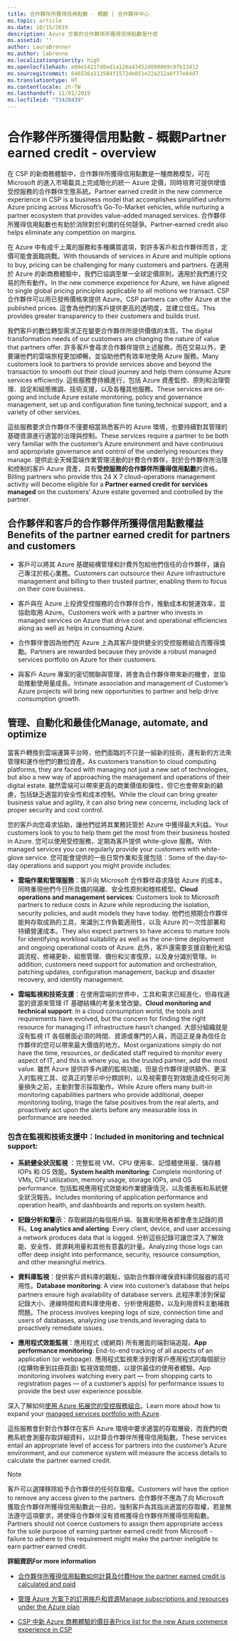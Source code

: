 ```yaml
---
title: 合作夥伴所獲得信用點數 - 概觀 | 合作夥伴中心
ms.topic: article
ms.date: 10/15/2019
description: Azure 方案的合作夥伴所獲得信用點數是什麼
ms.assetid: ''
author: LauraBrenner
ms.author: labrenne
ms.localizationpriority: high
ms.openlocfilehash: e09e1421fd0ed1a126a43452d090009c0fb13412
ms.sourcegitcommit: 646536a113584f1572de851e22a212a6f77e64d7
ms.translationtype: HT
ms.contentlocale: zh-TW
ms.lasthandoff: 11/01/2019
ms.locfileid: "73428439"
---
```

# <a name="partner-earned-credit---overview"></a><span data-ttu-id="53b84-103">合作夥伴所獲得信用點數 - 概觀</span><span class="sxs-lookup"><span data-stu-id="53b84-103">Partner earned credit - overview</span></span>

<span data-ttu-id="53b84-104">在 CSP 的新商務體驗中，合作夥伴所獲得信用點數是一種商務模型，可在 Microsoft 的進入市場載具上完成簡化的統一 Azure 定價，同時培育可提供增值受控服務的合作夥伴生態系統。</span><span class="sxs-lookup"><span data-stu-id="53b84-104">Partner earned credit in the new commerce experience in CSP is a business model that accomplishes simplified uniform Azure pricing across Microsoft’s Go-To-Market vehicles, while nurturing a partner ecosystem that provides value-added managed services.</span></span> <span data-ttu-id="53b84-105">合作夥伴所獲得信用點數也有助於消除對於利潤的任何競爭。</span><span class="sxs-lookup"><span data-stu-id="53b84-105">Partner-earned credit also helps eliminate any competition on margins.</span></span> 

<span data-ttu-id="53b84-106">在 Azure 中有成千上萬的服務和多種購買選項，對許多客戶和合作夥伴而言，定價可能會面臨挑戰。</span><span class="sxs-lookup"><span data-stu-id="53b84-106">With thousands of services in Azure and multiple options to buy, pricing can be challenging for many customers and partners.</span></span> <span data-ttu-id="53b84-107">在適用於 Azure 的新商務體驗中，我們已協調至單一全球定價原則，適用於我們進行交易的所有動作。</span><span class="sxs-lookup"><span data-stu-id="53b84-107">In the new commerce experience for Azure, we have aligned to single global pricing principles applicable to all motions we transact.</span></span> <span data-ttu-id="53b84-108">CSP 合作夥伴可以用已發佈價格來提供 Azure。</span><span class="sxs-lookup"><span data-stu-id="53b84-108">CSP partners can offer Azure at the published prices.</span></span> <span data-ttu-id="53b84-109">這會為他們的客戶提供更高的透明度，並建立信任。</span><span class="sxs-lookup"><span data-stu-id="53b84-109">This provides greater transparency to their customers and builds trust.</span></span> 

<span data-ttu-id="53b84-110">我們客戶的數位轉型需求正在變更合作夥伴所提供價值的本質。</span><span class="sxs-lookup"><span data-stu-id="53b84-110">The digital transformation needs of our customers are changing the nature of value that partners offer.</span></span> <span data-ttu-id="53b84-111">許多客戶會尋求合作夥伴提供上述服務，而在交易以外，更要讓他們的雲端旅程更加順暢，並協助他們有效率地使用 Azure 服務。</span><span class="sxs-lookup"><span data-stu-id="53b84-111">Many customers look to partners to provide services above and beyond the transaction to smooth out their cloud journey and help them consume Azure services efficiently.</span></span> <span data-ttu-id="53b84-112">這些服務會持續進行，包括 Azure 資產監控、原則和治理管理、設定和組態微調、技術支援，以及各種其他服務。</span><span class="sxs-lookup"><span data-stu-id="53b84-112">These services are on-going and include Azure estate monitoring, policy and governance management, set up and configuration fine tuning,technical support, and a variety of other services.</span></span> 


<span data-ttu-id="53b84-113">這些服務要求合作夥伴不僅要相當熟悉客戶的 Azure 環境，也要持續對其管理的基礎資源進行適當的治理與控制。</span><span class="sxs-lookup"><span data-stu-id="53b84-113">These services require a partner to be both very familiar with the customer’s Azure environment and have continuous and appropriate governance and control of the underlying resources they manage.</span></span> <span data-ttu-id="53b84-114">提供此全天候雲端作業管理活動的計費合作夥伴，對於合作夥伴所治理和控制的客戶 Azure 資產，具有**受控服務的合作夥伴所獲得信用點數**的資格。</span><span class="sxs-lookup"><span data-stu-id="53b84-114">Billing partners who provide this 24 X 7 cloud-operations management activity will become eligible for a **Partner earned credit for services managed** on the customers’ Azure estate governed and controlled by the partner.</span></span> 


## <a name="benefits-of-the-partner-earned-credit-for-partners-and-customers"></a><span data-ttu-id="53b84-115">合作夥伴和客戶的合作夥伴所獲得信用點數權益</span><span class="sxs-lookup"><span data-stu-id="53b84-115">Benefits of the partner earned credit for partners and customers</span></span>

- <span data-ttu-id="53b84-116">客戶可以將其 Azure 基礎結構管理和計費外包給他們信任的合作夥伴，讓自己專注於核心業務。</span><span class="sxs-lookup"><span data-stu-id="53b84-116">Customers can outsource their Azure infrastructure management and billing to their trusted partner, enabling them to focus on their core business.</span></span>

- <span data-ttu-id="53b84-117">客戶與在 Azure 上投資受控服務的合作夥伴合作，推動成本和營運效率，並協助取用 Azure。</span><span class="sxs-lookup"><span data-stu-id="53b84-117">Customers work with a partner who invests in managed services on Azure that  drive cost and operational efficiencies along as well as helps in consuming Azure.</span></span>

- <span data-ttu-id="53b84-118">合作夥伴會因為他們在 Azure 上為其客戶提供健全的受控服務組合而獲得獎勵。</span><span class="sxs-lookup"><span data-stu-id="53b84-118">Partners are rewarded because they provide a robust managed services portfolio on Azure for their customers.</span></span>  

- <span data-ttu-id="53b84-119">與客戶 Azure 專案的密切關聯與管理，將會為合作夥伴帶來新的機會，並協助推動使用量成長。</span><span class="sxs-lookup"><span data-stu-id="53b84-119">Intimate association and management of Customer’s Azure projects will bring new opportunities to partner and help drive consumption growth.</span></span> 


## <a name="manage-automate-and-optimize"></a><span data-ttu-id="53b84-120">管理、自動化和最佳化</span><span class="sxs-lookup"><span data-stu-id="53b84-120">Manage, automate, and optimize</span></span>

<span data-ttu-id="53b84-121">當客戶轉換到雲端運算平台時，他們面臨的不只是一組新的技術，還有新的方法來管理和運作他們的數位資產。</span><span class="sxs-lookup"><span data-stu-id="53b84-121">As customers transition to cloud computing platforms, they are faced with managing not just a new set of technologies, but also a new way of approaching the management and operations of their digital estate.</span></span> <span data-ttu-id="53b84-122">雖然雲端可以帶來更高的商業價值和彈性，但它也會帶來新的顧慮，包括缺乏適當的安全性和成本控制。</span><span class="sxs-lookup"><span data-stu-id="53b84-122">While the cloud can bring greater business value and agility, it can also bring new concerns, including lack of proper security and cost control.</span></span> 

<span data-ttu-id="53b84-123">您的客戶向您尋求協助，讓他們從將其業務託管於 Azure 中獲得最大利益。</span><span class="sxs-lookup"><span data-stu-id="53b84-123">Your customers look to you to help them get the most from their business hosted in Azure.</span></span> <span data-ttu-id="53b84-124">您可以使用受控服務，定期為客戶提供 white-glove 服務。</span><span class="sxs-lookup"><span data-stu-id="53b84-124">With managed services you can regularly provide your customers with white-glove service.</span></span> <span data-ttu-id="53b84-125">您可能會提供的一些日常作業和支援包括：</span><span class="sxs-lookup"><span data-stu-id="53b84-125">Some of the day-to-day operations and support you might provide includes:</span></span>


- <span data-ttu-id="53b84-126">**雲端作業和管理服務**：客戶向 Microsoft 合作夥伴尋求降低 Azure 的成本，同時重現他們今日所具備的隔離、安全性原則和稽核模型。</span><span class="sxs-lookup"><span data-stu-id="53b84-126">**Cloud operations and management services**: Customers look to Microsoft partners to reduce costs in Azure while reproducing the isolation, security policies, and audit models they have today.</span></span> <span data-ttu-id="53b84-127">他們也預期合作夥伴能夠存取成熟的工具，來識別工作負載適用性，以及 Azure 的一次性部署和持續營運成本。</span><span class="sxs-lookup"><span data-stu-id="53b84-127">They also expect partners to have access to mature tools for identifying workload suitability as well as the one-time deployment and ongoing operational costs of Azure.</span></span> <span data-ttu-id="53b84-128">此外，客戶還需要支援自動化和協調流程、修補更新、組態管理、備份和災害復原，以及身分識別管理。</span><span class="sxs-lookup"><span data-stu-id="53b84-128">In addition, customers need support for automation and orchestration, patching updates, configuration management, backup and disaster recovery, and identity management.</span></span> 

- <span data-ttu-id="53b84-129">**雲端監視和技術支援**：在使用雲端的世界中，工具和需求已經進化，但尋找適當的資源來管理 IT 基礎結構的考量未曾改變。</span><span class="sxs-lookup"><span data-stu-id="53b84-129">**Cloud monitoring and technical support**: In a cloud consumption world, the tools and requirements have evolved, but the concern for finding the right resource for managing IT infrastructure hasn’t changed.</span></span> <span data-ttu-id="53b84-130">大部分組織就是沒有監視 IT 各個層面必須的時間、資源或專門的人員，而這正是身為信任合作夥伴的您可以帶來最大價值的地方。</span><span class="sxs-lookup"><span data-stu-id="53b84-130">Most organizations simply do not have the time, resources, or dedicated staff required to monitor every aspect of IT, and this is where you, as the trusted partner, add the most value.</span></span> <span data-ttu-id="53b84-131">雖然 Azure 提供許多內建的監視功能，但是合作夥伴提供額外、更深入的監視工具、從真正的警示中分類誤判，以及視需要在對效能造成任何可測量損失之前，主動對警示採取動作。</span><span class="sxs-lookup"><span data-stu-id="53b84-131">While Azure offers many built-in monitoring capabilities partners who provide additional, deeper monitoring tooling, triage the false positives from the real alerts, and proactively act upon the alerts before any measurable loss in performance are needed.</span></span> 


### <a name="included-in-monitoring-and-technical-support"></a><span data-ttu-id="53b84-132">包含在監視和技術支援中：</span><span class="sxs-lookup"><span data-stu-id="53b84-132">Included in monitoring and technical support:</span></span>

- <span data-ttu-id="53b84-133">**系統健全狀況監視** ：完整監視 VM、CPU 使用率、記憶體使用量、儲存體 IOPs 和 OS 效能。</span><span class="sxs-lookup"><span data-stu-id="53b84-133">**System health monitoring**: Complete monitoring of VMs, CPU utilization, memory usage, storage IOPs, and OS performance.</span></span> <span data-ttu-id="53b84-134">包括監視應用程式效能和作業健康情況，以及儀表板和系統健全狀況報告。</span><span class="sxs-lookup"><span data-stu-id="53b84-134">Includes monitoring of application performance and operation health, and dashboards and reports on system health.</span></span>

- <span data-ttu-id="53b84-135">**記錄分析和警示**：存取網路的每個用戶端、裝置和使用者都會產生記錄的資料。</span><span class="sxs-lookup"><span data-stu-id="53b84-135">**Log analytics and alerting**: Every client, device, and user accessing a network produces data that is logged.</span></span> <span data-ttu-id="53b84-136">分析這些記錄可讓您深入了解效能、安全性、資源耗用量和其他有意義的計量。</span><span class="sxs-lookup"><span data-stu-id="53b84-136">Analyzing those logs can offer deep insight into performance, security, resource consumption, and other meaningful metrics.</span></span>

- <span data-ttu-id="53b84-137">**資料庫監視**：提供客戶資料庫的觀點，協助合作夥伴確保資料庫伺服器的高可用性。</span><span class="sxs-lookup"><span data-stu-id="53b84-137">**Database monitoring**: A view into customer’s database that helps partners ensure high availability of database servers.</span></span> <span data-ttu-id="53b84-138">此程序牽涉到保留記錄大小、連線時間和資料庫使用者、分析使用趨勢，以及利用資料主動補救問題。</span><span class="sxs-lookup"><span data-stu-id="53b84-138">The process involves keeping logs of size, connection time and users of databases, analyzing use trends,and leveraging data to proactively remediate issues.</span></span>

- <span data-ttu-id="53b84-139">**應用程式效能監視**：應用程式 (或網頁) 所有層面的端對端追蹤。</span><span class="sxs-lookup"><span data-stu-id="53b84-139">**App performance monitoring**: End-to-end tracking of all aspects of an application (or webpage).</span></span> <span data-ttu-id="53b84-140">應用程式監視牽涉到對客戶應用程式的每個部分 (從購物車到註冊頁面) 監視效能問題，以提供最佳的使用者體驗。</span><span class="sxs-lookup"><span data-stu-id="53b84-140">App monitoring involves watching every part — from shopping carts to registration pages — of a customer’s app(s) for performance issues to provide the best user experience possible.</span></span>

<span data-ttu-id="53b84-141">深入了解如何[使用 Azure 拓展您的受控服務組合](https://partner.microsoft.com/campaigns/cloud-playbooks-thank-you)。</span><span class="sxs-lookup"><span data-stu-id="53b84-141">Learn more about how to expand your [managed services portfolio with Azure](https://partner.microsoft.com/campaigns/cloud-playbooks-thank-you).</span></span>

<span data-ttu-id="53b84-142">這些服務會針對合作夥伴在客戶 Azure 環境中要求適當的存取層級，而我們的商務系統會測量存取詳細資料，以計算合作夥伴所獲得信用點數。</span><span class="sxs-lookup"><span data-stu-id="53b84-142">These services entail an appropriate level of access for partners into the customer’s Azure environment, and our commerce system will measure the access details to calculate the partner earned credit.</span></span>  

>[!Note]
><span data-ttu-id="53b84-143">客戶可以選擇移除給予合作夥伴的任何存取權。</span><span class="sxs-lookup"><span data-stu-id="53b84-143">Customers will have the option to remove any access given to the partners.</span></span> <span data-ttu-id="53b84-144">合作夥伴不應為了向 Microsoft 獲取合作夥伴所獲得信用點數此一目的，強制客戶為其指派適當的存取權，若是無法遵守這項要求，將使得合作夥伴沒有資格獲得合作夥伴所獲得信用點數。</span><span class="sxs-lookup"><span data-stu-id="53b84-144">Partners should not coerce customers to assign them appropriate access for the sole purpose of earning partner earned credit from Microsoft - failure to adhere to this requirement might make the partner ineligible to earn partner earned credit.</span></span>

<span data-ttu-id="53b84-145">**詳細資訊**</span><span class="sxs-lookup"><span data-stu-id="53b84-145">**For more information**</span></span>

- [<span data-ttu-id="53b84-146">合作夥伴所獲得信用點數如何計算及付費</span><span class="sxs-lookup"><span data-stu-id="53b84-146">How the partner earned credit is calculated and paid</span></span>](partner-earned-credit-explanation.md)

- [<span data-ttu-id="53b84-147">管理 Azure 方案下的訂用帳戶和資源</span><span class="sxs-lookup"><span data-stu-id="53b84-147">Manage subscriptions and resources under the Azure plan</span></span>](azure-plan-manage.md)

- [<span data-ttu-id="53b84-148">CSP 中新 Azure 商務體驗的價目表</span><span class="sxs-lookup"><span data-stu-id="53b84-148">Price list for the new Azure commerce experience in CSP</span></span>](azure-plan-price-list.md)

